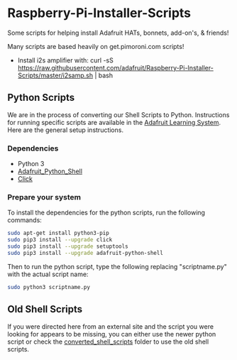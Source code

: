 # Raspberry-Pi-Installer-Scripts

Some scripts for helping install Adafruit HATs, bonnets, add-on's, & friends!

Many scripts are based heavily on get.pimoroni.com scripts!

  * Install i2s amplifier with: curl -sS https://raw.githubusercontent.com/adafruit/Raspberry-Pi-Installer-Scripts/master/i2samp.sh | bash

## Python Scripts

We are in the process of converting our Shell Scripts to Python. Instructions for running specific scripts are available in the [Adafruit Learning System](https://learn.adafruit.com/). Here are the general setup instructions.

### Dependencies

- Python 3
- [Adafruit_Python_Shell](https://github.com/adafruit/Adafruit_Python_Shell)
- [Click](https://pypi.org/project/click/)

### Prepare your system

To install the dependencies for the python scripts, run the following commands:

```bash
sudo apt-get install python3-pip
sudo pip3 install --upgrade click
sudo pip3 install --upgrade setuptools
sudo pip3 install --upgrade adafruit-python-shell
```
Then to run the python script, type the following replacing "scriptname.py" with the actual script name:

```bash
sudo python3 scriptname.py
```

## Old Shell Scripts

If you were directed here from an external site and the script you were looking for appears to be missing, you can either use the newer python script or check the [converted_shell_scripts](https://github.com/adafruit/Raspberry-Pi-Installer-Scripts/tree/main/converted_shell_scripts) folder to use the old shell scripts.
